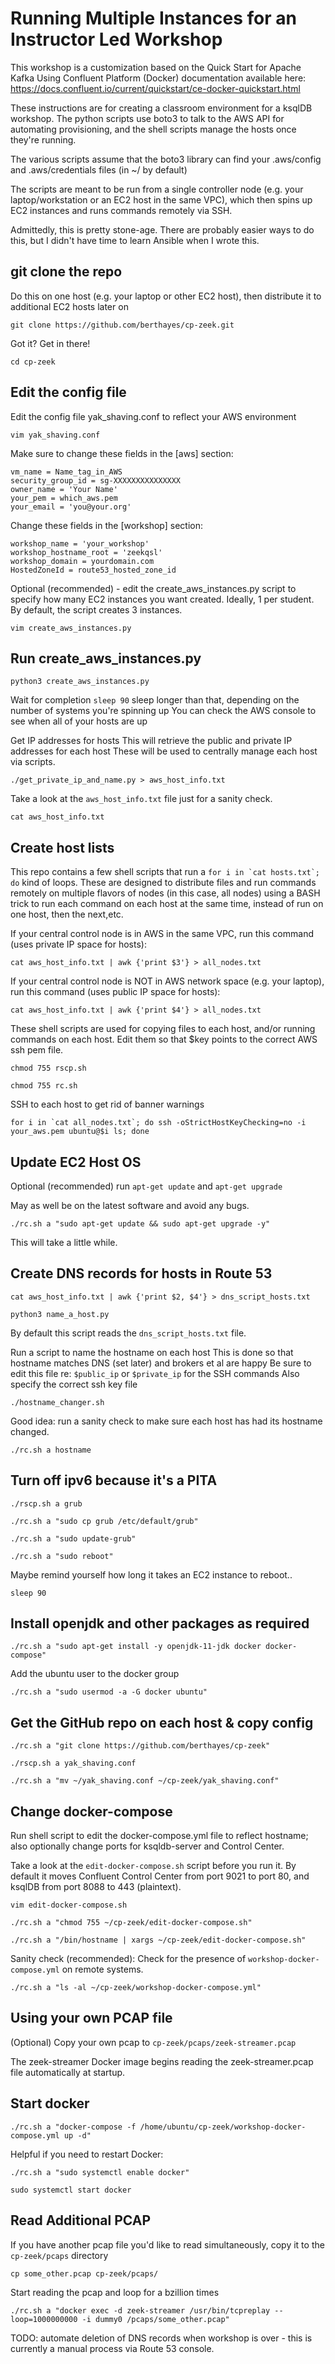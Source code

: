 # Running Multiple Instances for an Instructor Led Workshop

This workshop is a customization based on the Quick Start for Apache Kafka Using Confluent Platform (Docker) documentation available here: https://docs.confluent.io/current/quickstart/ce-docker-quickstart.html

These instructions are for creating a classroom environment for a ksqlDB workshop.
The python scripts use boto3 to talk to the AWS API for automating provisioning, and the shell scripts manage the hosts once they're running.

The various scripts assume that the boto3 library can find your .aws/config and .aws/credentials files (in ~/ by default)
 
The scripts are meant to be run from a single controller node (e.g. your laptop/workstation or an EC2 host in the same VPC), which then spins up EC2 instances and runs commands remotely via SSH.

Admittedly, this is pretty stone-age. There are probably easier ways to do this, but I didn't have time to learn Ansible when I wrote this.


## git clone the repo
Do this on one host (e.g. your laptop or other EC2 host), then distribute it to additional EC2 hosts later on

`git clone https://github.com/berthayes/cp-zeek.git`

Got it?  Get in there!

`cd cp-zeek`

## Edit the config file
Edit the config file yak_shaving.conf to reflect your AWS environment

`vim yak_shaving.conf`

Make sure to change these fields in the [aws] section:
```
vm_name = Name_tag_in_AWS
security_group_id = sg-XXXXXXXXXXXXXXX
owner_name = 'Your Name'
your_pem = which_aws.pem
your_email = 'you@your.org'
```
Change these fields in the [workshop] section:
```
workshop_name = 'your_workshop'
workshop_hostname_root = 'zeekqsl'
workshop_domain = yourdomain.com
HostedZoneId = route53_hosted_zone_id
```

Optional (recommended) - edit the create_aws_instances.py script to specify how many EC2 instances you want created.  Ideally, 1 per student.  By default, the script creates 3 instances.

`vim create_aws_instances.py`

## Run create_aws_instances.py

`python3 create_aws_instances.py`

Wait for completion
`sleep 90`
sleep longer than that, depending on the number of systems you're spinning up
You can check the AWS console to see when all of your hosts are up

Get IP addresses for hosts
This will retrieve the public and private IP addresses for each host
These will be used to centrally manage each host via scripts.

`./get_private_ip_and_name.py > aws_host_info.txt`

Take a look at the `aws_host_info.txt` file just for a sanity check.

`cat aws_host_info.txt`

## Create host lists
This repo contains a few shell scripts that run a ```for i in `cat hosts.txt`; do``` 
kind of loops.  These are designed to distribute files and run commands
remotely on multiple flavors of nodes (in this case, all nodes) using a BASH trick to run each command on each host at the same time, instead of run on one host, then the next,etc.

If your central control node is in AWS in the same VPC, run this command (uses private IP space for hosts):

`cat aws_host_info.txt | awk {'print $3'} > all_nodes.txt`

If your central control node is NOT in AWS network space (e.g. your laptop), run this command (uses public IP space for hosts):

`cat aws_host_info.txt | awk {'print $4'} > all_nodes.txt`

These shell scripts are used for copying files to each host, and/or running commands on each host.
Edit them so that $key points to the correct AWS ssh pem file.

`chmod 755 rscp.sh`

`chmod 755 rc.sh`

SSH to each host to get rid of banner warnings

```for i in `cat all_nodes.txt`; do ssh -oStrictHostKeyChecking=no -i your_aws.pem ubuntu@$i ls; done```

## Update EC2 Host OS
Optional (recommended) run `apt-get update` and `apt-get upgrade`

May as well be on the latest software and avoid any bugs.

```./rc.sh a "sudo apt-get update && sudo apt-get upgrade -y"```

This will take a little while.


## Create DNS records for hosts in Route 53

```cat aws_host_info.txt | awk {'print $2, $4'} > dns_script_hosts.txt```

`python3 name_a_host.py`

By default this script reads the `dns_script_hosts.txt` file.


Run a script to name the hostname on each host
This is done so that hostname matches DNS (set later) and brokers et al are happy
Be sure to edit this file re: `$public_ip` or `$private_ip` for the SSH commands
Also specify the correct ssh key file

`./hostname_changer.sh`

Good idea: run a sanity check to make sure each host has had its hostname changed.

`./rc.sh a hostname`


## Turn off ipv6 because it's a PITA

`./rscp.sh a grub`

`./rc.sh a "sudo cp grub /etc/default/grub"`

`./rc.sh a "sudo update-grub"`

`./rc.sh a "sudo reboot"`

Maybe remind yourself how long it takes an EC2 instance to reboot..

`sleep 90`

## Install openjdk and other packages as required

`./rc.sh a "sudo apt-get install -y openjdk-11-jdk docker docker-compose"`


Add the ubuntu user to the docker group

`./rc.sh a "sudo usermod -a -G docker ubuntu"`

## Get the GitHub repo on each host & copy config
`./rc.sh a "git clone https://github.com/berthayes/cp-zeek"`

`./rscp.sh a yak_shaving.conf`

`./rc.sh a "mv ~/yak_shaving.conf ~/cp-zeek/yak_shaving.conf"`

## Change docker-compose
Run shell script to edit the docker-compose.yml file to reflect hostname; also optionally change ports for ksqldb-server and Control Center.

Take a look at the `edit-docker-compose.sh` script before you run it.  By default it moves Confluent Control Center from port 9021 to port 80, and ksqlDB from port 8088 to 443 (plaintext).

`vim edit-docker-compose.sh`

`./rc.sh a "chmod 755 ~/cp-zeek/edit-docker-compose.sh"`

`./rc.sh a "/bin/hostname | xargs ~/cp-zeek/edit-docker-compose.sh"`

Sanity check (recommended): Check for the presence of `workshop-docker-compose.yml` on remote systems.

`./rc.sh a "ls -al ~/cp-zeek/workshop-docker-compose.yml"`

## Using your own PCAP file
(Optional) Copy your own pcap to `cp-zeek/pcaps/zeek-streamer.pcap`

The zeek-streamer Docker image begins reading the zeek-streamer.pcap file automatically at startup.

## Start docker
`./rc.sh a "docker-compose -f /home/ubuntu/cp-zeek/workshop-docker-compose.yml up -d"`

Helpful if you need to restart Docker:

`./rc.sh a "sudo systemctl enable docker"`

`sudo systemctl start docker`

## Read Additional PCAP
If you have another pcap file you'd like to read simultaneously, copy it to the `cp-zeek/pcaps` directory

`cp some_other.pcap cp-zeek/pcaps/`

Start reading the pcap and loop for a bzillion times

`./rc.sh a "docker exec -d zeek-streamer /usr/bin/tcpreplay --loop=1000000000 -i dummy0 /pcaps/some_other.pcap"`

TODO: automate deletion of DNS records when workshop is over - this is currently a manual process via Route 53 console.
